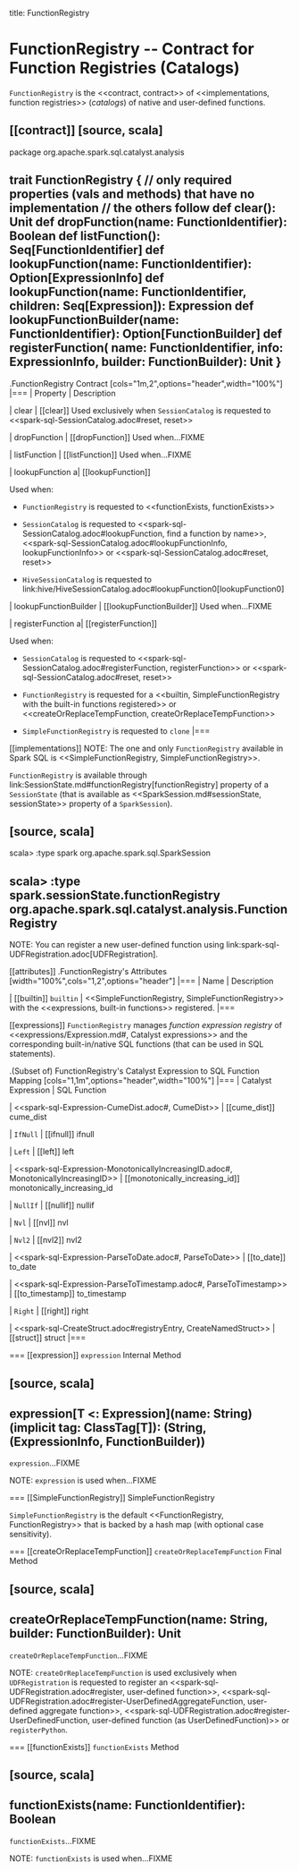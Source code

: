 title: FunctionRegistry

# FunctionRegistry -- Contract for Function Registries (Catalogs)

`FunctionRegistry` is the <<contract, contract>> of <<implementations, function registries>> (_catalogs_) of native and user-defined functions.

[[contract]]
[source, scala]
----
package org.apache.spark.sql.catalyst.analysis

trait FunctionRegistry {
  // only required properties (vals and methods) that have no implementation
  // the others follow
  def clear(): Unit
  def dropFunction(name: FunctionIdentifier): Boolean
  def listFunction(): Seq[FunctionIdentifier]
  def lookupFunction(name: FunctionIdentifier): Option[ExpressionInfo]
  def lookupFunction(name: FunctionIdentifier, children: Seq[Expression]): Expression
  def lookupFunctionBuilder(name: FunctionIdentifier): Option[FunctionBuilder]
  def registerFunction(
    name: FunctionIdentifier,
    info: ExpressionInfo,
    builder: FunctionBuilder): Unit
}
----

.FunctionRegistry Contract
[cols="1m,2",options="header",width="100%"]
|===
| Property
| Description

| clear
| [[clear]] Used exclusively when `SessionCatalog` is requested to <<spark-sql-SessionCatalog.adoc#reset, reset>>

| dropFunction
| [[dropFunction]] Used when...FIXME

| listFunction
| [[listFunction]] Used when...FIXME

| lookupFunction
a| [[lookupFunction]]

Used when:

* `FunctionRegistry` is requested to <<functionExists, functionExists>>

* `SessionCatalog` is requested to <<spark-sql-SessionCatalog.adoc#lookupFunction, find a function by name>>, <<spark-sql-SessionCatalog.adoc#lookupFunctionInfo, lookupFunctionInfo>> or <<spark-sql-SessionCatalog.adoc#reset, reset>>

* `HiveSessionCatalog` is requested to link:hive/HiveSessionCatalog.adoc#lookupFunction0[lookupFunction0]

| lookupFunctionBuilder
| [[lookupFunctionBuilder]] Used when...FIXME

| registerFunction
a| [[registerFunction]]

Used when:

* `SessionCatalog` is requested to <<spark-sql-SessionCatalog.adoc#registerFunction, registerFunction>> or <<spark-sql-SessionCatalog.adoc#reset, reset>>

* `FunctionRegistry` is requested for a <<builtin, SimpleFunctionRegistry with the built-in functions registered>> or <<createOrReplaceTempFunction, createOrReplaceTempFunction>>

* `SimpleFunctionRegistry` is requested to `clone`
|===

[[implementations]]
NOTE: The one and only `FunctionRegistry` available in Spark SQL is <<SimpleFunctionRegistry, SimpleFunctionRegistry>>.

`FunctionRegistry` is available through link:SessionState.md#functionRegistry[functionRegistry] property of a `SessionState` (that is available as <<SparkSession.md#sessionState, sessionState>> property of a `SparkSession`).

[source, scala]
----
scala> :type spark
org.apache.spark.sql.SparkSession

scala> :type spark.sessionState.functionRegistry
org.apache.spark.sql.catalyst.analysis.FunctionRegistry
----

NOTE: You can register a new user-defined function using link:spark-sql-UDFRegistration.adoc[UDFRegistration].

[[attributes]]
.FunctionRegistry's Attributes
[width="100%",cols="1,2",options="header"]
|===
| Name
| Description

| [[builtin]] `builtin`
| <<SimpleFunctionRegistry, SimpleFunctionRegistry>> with the <<expressions, built-in functions>> registered.
|===

[[expressions]]
`FunctionRegistry` manages *function expression registry* of <<expressions/Expression.md#, Catalyst expressions>> and the corresponding built-in/native SQL functions (that can be used in SQL statements).

.(Subset of) FunctionRegistry's Catalyst Expression to SQL Function Mapping
[cols="1,1m",options="header",width="100%"]
|===
| Catalyst Expression
| SQL Function

| <<spark-sql-Expression-CumeDist.adoc#, CumeDist>>
| [[cume_dist]] cume_dist

| `IfNull`
| [[ifnull]] ifnull

| `Left`
| [[left]] left

| <<spark-sql-Expression-MonotonicallyIncreasingID.adoc#, MonotonicallyIncreasingID>>
| [[monotonically_increasing_id]] monotonically_increasing_id

| `NullIf`
| [[nullif]] nullif

| `Nvl`
| [[nvl]] nvl

| `Nvl2`
| [[nvl2]] nvl2

| <<spark-sql-Expression-ParseToDate.adoc#, ParseToDate>>
| [[to_date]] to_date

| <<spark-sql-Expression-ParseToTimestamp.adoc#, ParseToTimestamp>>
| [[to_timestamp]] to_timestamp

| `Right`
| [[right]] right

| <<spark-sql-CreateStruct.adoc#registryEntry, CreateNamedStruct>>
| [[struct]] struct
|===

=== [[expression]] `expression` Internal Method

[source, scala]
----
expression[T <: Expression](name: String)
  (implicit tag: ClassTag[T]): (String, (ExpressionInfo, FunctionBuilder))
----

`expression`...FIXME

NOTE: `expression` is used when...FIXME

=== [[SimpleFunctionRegistry]] SimpleFunctionRegistry

`SimpleFunctionRegistry` is the default <<FunctionRegistry, FunctionRegistry>> that is backed by a hash map (with optional case sensitivity).

=== [[createOrReplaceTempFunction]] `createOrReplaceTempFunction` Final Method

[source, scala]
----
createOrReplaceTempFunction(name: String, builder: FunctionBuilder): Unit
----

`createOrReplaceTempFunction`...FIXME

NOTE: `createOrReplaceTempFunction` is used exclusively when `UDFRegistration` is requested to register an <<spark-sql-UDFRegistration.adoc#register, user-defined function>>, <<spark-sql-UDFRegistration.adoc#register-UserDefinedAggregateFunction, user-defined aggregate function>>, <<spark-sql-UDFRegistration.adoc#register-UserDefinedFunction, user-defined function (as UserDefinedFunction)>> or `registerPython`.

=== [[functionExists]] `functionExists` Method

[source, scala]
----
functionExists(name: FunctionIdentifier): Boolean
----

`functionExists`...FIXME

NOTE: `functionExists` is used when...FIXME
